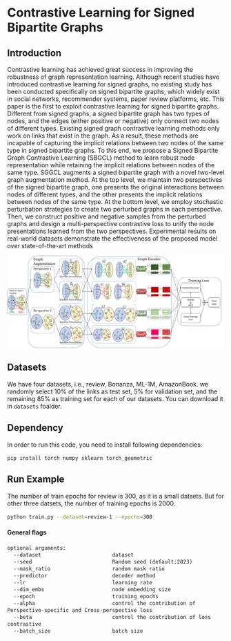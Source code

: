 # Contrastive Learning for Signed Bipartite Graphs

## Introduction

Contrastive learning has achieved great success in improving the robustness of graph representation learning. Although recent studies have introduced contrastive learning for signed graphs, no existing study has been conducted specifically on signed bipartite graphs, which widely exist in social networks, recommender systems, paper review platforms, etc. This paper is the first to exploit contrastive learning for signed bipartite graphs. Different from signed graphs, a signed bipartite graph has two types of nodes, and the edges (either positive or negative) only connect two nodes of different types. Existing signed graph contrastive learning methods only work on
links that exist in the graph. As a result, these methods are incapable of capturing the implicit relations between two nodes of the same type in signed bipartite graphs. To this end, we propose a Signed Bipartite Graph Contrastive Learning (SBGCL) method to learn robust node representation while retaining the implicit relations
between nodes of the same type. SGGCL augments a signed bipartite graph with a novel two-level graph augmentation method. At the top level, we maintain two perspectives of the signed bipartite graph, one presents the original interactions between nodes of different types, and the other presents the implicit relations between nodes of the same type. At the bottom level, we employ stochastic perturbation strategies to create two perturbed graphs in each perspective. Then, we construct positive and negative samples from the perturbed graphs and design a multi-perspective contrastive loss to unify the node presentations learned from the two perspectives. Experimental results on real-world datasets demonstrate the effectiveness of the proposed model over state-of-the-art methods


![image](Images/illustration.png " The overall architecture of SBGCL")
## Datasets

We have four datasets, i.e., review, Bonanza, ML-1M, AmazonBook. we randomly select 10% of the links as test set, 5% for validation set, and the remaining 85% as training set for each of our datasets. You can download it in ```datasets``` foalder.

## Dependency
In order to run this code, you need to install following dependencies:

```
pip install torch numpy sklearn torch_geometric
```

## Run Example

The number of train epochs for review is 300, as it is a small datsets. But for other three datsets, the number of training epochs is 2000.

```bash
python train.py --dataset=review-1 --epochs=300
```

#### General flags

```{txt}
optional arguments:
  --dataset                       dataset                               
  --seed                          Random seed (default:2023)
  --mask_ratio                    random mask ratio  
  --predictor                     decoder method
  --lr                            learning rate
  --dim_embs                      node embedding size
  --epoch                         training epochs
  --alpha                         control the contribution of Perspective-specific and Cross-perspective loss
  --beta                          control the contribution of loss contrastive
  --batch_size                    batch size
```
